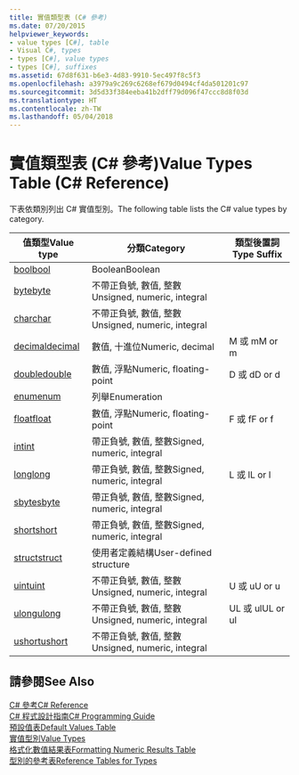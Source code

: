 ```yaml
---
title: 實值類型表 (C# 參考)
ms.date: 07/20/2015
helpviewer_keywords:
- value types [C#], table
- Visual C#, types
- types [C#], value types
- types [C#], suffixes
ms.assetid: 67d8f631-b6e3-4d83-9910-5ec497f8c5f3
ms.openlocfilehash: a3979a9c269c6268ef679d0494cf4da501201c97
ms.sourcegitcommit: 3d5d33f384eeba41b2dff79d096f47ccc8d8f03d
ms.translationtype: HT
ms.contentlocale: zh-TW
ms.lasthandoff: 05/04/2018
---
```

# <a name="value-types-table-c-reference"></a><span data-ttu-id="4bb26-102">實值類型表 (C# 參考)</span><span class="sxs-lookup"><span data-stu-id="4bb26-102">Value Types Table (C# Reference)</span></span>
<span data-ttu-id="4bb26-103">下表依類別列出 C# 實值型別。</span><span class="sxs-lookup"><span data-stu-id="4bb26-103">The following table lists the C# value types by category.</span></span>  
  
|<span data-ttu-id="4bb26-104">值類型</span><span class="sxs-lookup"><span data-stu-id="4bb26-104">Value type</span></span>|<span data-ttu-id="4bb26-105">分類</span><span class="sxs-lookup"><span data-stu-id="4bb26-105">Category</span></span>|<span data-ttu-id="4bb26-106">類型後置詞</span><span class="sxs-lookup"><span data-stu-id="4bb26-106">Type Suffix</span></span>|  
|----------------|--------------|-----------------|  
|[<span data-ttu-id="4bb26-107">bool</span><span class="sxs-lookup"><span data-stu-id="4bb26-107">bool</span></span>](../../../csharp/language-reference/keywords/bool.md)|<span data-ttu-id="4bb26-108">Boolean</span><span class="sxs-lookup"><span data-stu-id="4bb26-108">Boolean</span></span>||  
|[<span data-ttu-id="4bb26-109">byte</span><span class="sxs-lookup"><span data-stu-id="4bb26-109">byte</span></span>](../../../csharp/language-reference/keywords/byte.md)|<span data-ttu-id="4bb26-110">不帶正負號, 數值, 整數</span><span class="sxs-lookup"><span data-stu-id="4bb26-110">Unsigned, numeric, integral</span></span>||  
|[<span data-ttu-id="4bb26-111">char</span><span class="sxs-lookup"><span data-stu-id="4bb26-111">char</span></span>](../../../csharp/language-reference/keywords/char.md)|<span data-ttu-id="4bb26-112">不帶正負號, 數值, 整數</span><span class="sxs-lookup"><span data-stu-id="4bb26-112">Unsigned, numeric, integral</span></span>||  
|[<span data-ttu-id="4bb26-113">decimal</span><span class="sxs-lookup"><span data-stu-id="4bb26-113">decimal</span></span>](../../../csharp/language-reference/keywords/decimal.md)|<span data-ttu-id="4bb26-114">數值, 十進位</span><span class="sxs-lookup"><span data-stu-id="4bb26-114">Numeric, decimal</span></span>|<span data-ttu-id="4bb26-115">M 或 m</span><span class="sxs-lookup"><span data-stu-id="4bb26-115">M or m</span></span>|  
|[<span data-ttu-id="4bb26-116">double</span><span class="sxs-lookup"><span data-stu-id="4bb26-116">double</span></span>](../../../csharp/language-reference/keywords/double.md)|<span data-ttu-id="4bb26-117">數值, 浮點</span><span class="sxs-lookup"><span data-stu-id="4bb26-117">Numeric, floating-point</span></span>|<span data-ttu-id="4bb26-118">D 或 d</span><span class="sxs-lookup"><span data-stu-id="4bb26-118">D or d</span></span>|  
|[<span data-ttu-id="4bb26-119">enum</span><span class="sxs-lookup"><span data-stu-id="4bb26-119">enum</span></span>](../../../csharp/language-reference/keywords/enum.md)|<span data-ttu-id="4bb26-120">列舉</span><span class="sxs-lookup"><span data-stu-id="4bb26-120">Enumeration</span></span>||  
|[<span data-ttu-id="4bb26-121">float</span><span class="sxs-lookup"><span data-stu-id="4bb26-121">float</span></span>](../../../csharp/language-reference/keywords/float.md)|<span data-ttu-id="4bb26-122">數值, 浮點</span><span class="sxs-lookup"><span data-stu-id="4bb26-122">Numeric, floating-point</span></span>|<span data-ttu-id="4bb26-123">F 或 f</span><span class="sxs-lookup"><span data-stu-id="4bb26-123">F or f</span></span>|  
|[<span data-ttu-id="4bb26-124">int</span><span class="sxs-lookup"><span data-stu-id="4bb26-124">int</span></span>](../../../csharp/language-reference/keywords/int.md)|<span data-ttu-id="4bb26-125">帶正負號, 數值, 整數</span><span class="sxs-lookup"><span data-stu-id="4bb26-125">Signed, numeric, integral</span></span>||  
|[<span data-ttu-id="4bb26-126">long</span><span class="sxs-lookup"><span data-stu-id="4bb26-126">long</span></span>](../../../csharp/language-reference/keywords/long.md)|<span data-ttu-id="4bb26-127">帶正負號, 數值, 整數</span><span class="sxs-lookup"><span data-stu-id="4bb26-127">Signed, numeric, integral</span></span>|<span data-ttu-id="4bb26-128">L 或 l</span><span class="sxs-lookup"><span data-stu-id="4bb26-128">L or l</span></span>|  
|[<span data-ttu-id="4bb26-129">sbyte</span><span class="sxs-lookup"><span data-stu-id="4bb26-129">sbyte</span></span>](../../../csharp/language-reference/keywords/sbyte.md)|<span data-ttu-id="4bb26-130">帶正負號, 數值, 整數</span><span class="sxs-lookup"><span data-stu-id="4bb26-130">Signed, numeric, integral</span></span>||  
|[<span data-ttu-id="4bb26-131">short</span><span class="sxs-lookup"><span data-stu-id="4bb26-131">short</span></span>](../../../csharp/language-reference/keywords/short.md)|<span data-ttu-id="4bb26-132">帶正負號, 數值, 整數</span><span class="sxs-lookup"><span data-stu-id="4bb26-132">Signed, numeric, integral</span></span>||  
|[<span data-ttu-id="4bb26-133">struct</span><span class="sxs-lookup"><span data-stu-id="4bb26-133">struct</span></span>](../../../csharp/language-reference/keywords/struct.md)|<span data-ttu-id="4bb26-134">使用者定義結構</span><span class="sxs-lookup"><span data-stu-id="4bb26-134">User-defined structure</span></span>||  
|[<span data-ttu-id="4bb26-135">uint</span><span class="sxs-lookup"><span data-stu-id="4bb26-135">uint</span></span>](../../../csharp/language-reference/keywords/uint.md)|<span data-ttu-id="4bb26-136">不帶正負號, 數值, 整數</span><span class="sxs-lookup"><span data-stu-id="4bb26-136">Unsigned, numeric, integral</span></span>|<span data-ttu-id="4bb26-137">U 或 u</span><span class="sxs-lookup"><span data-stu-id="4bb26-137">U or u</span></span>|  
|[<span data-ttu-id="4bb26-138">ulong</span><span class="sxs-lookup"><span data-stu-id="4bb26-138">ulong</span></span>](../../../csharp/language-reference/keywords/ulong.md)|<span data-ttu-id="4bb26-139">不帶正負號, 數值, 整數</span><span class="sxs-lookup"><span data-stu-id="4bb26-139">Unsigned, numeric, integral</span></span>|<span data-ttu-id="4bb26-140">UL 或 ul</span><span class="sxs-lookup"><span data-stu-id="4bb26-140">UL or ul</span></span>|  
|[<span data-ttu-id="4bb26-141">ushort</span><span class="sxs-lookup"><span data-stu-id="4bb26-141">ushort</span></span>](../../../csharp/language-reference/keywords/ushort.md)|<span data-ttu-id="4bb26-142">不帶正負號, 數值, 整數</span><span class="sxs-lookup"><span data-stu-id="4bb26-142">Unsigned, numeric, integral</span></span>||  
  
## <a name="see-also"></a><span data-ttu-id="4bb26-143">請參閱</span><span class="sxs-lookup"><span data-stu-id="4bb26-143">See Also</span></span>  
 [<span data-ttu-id="4bb26-144">C# 參考</span><span class="sxs-lookup"><span data-stu-id="4bb26-144">C# Reference</span></span>](../../../csharp/language-reference/index.md)  
 [<span data-ttu-id="4bb26-145">C# 程式設計指南</span><span class="sxs-lookup"><span data-stu-id="4bb26-145">C# Programming Guide</span></span>](../../../csharp/programming-guide/index.md)  
 [<span data-ttu-id="4bb26-146">預設值表</span><span class="sxs-lookup"><span data-stu-id="4bb26-146">Default Values Table</span></span>](../../../csharp/language-reference/keywords/default-values-table.md)  
 [<span data-ttu-id="4bb26-147">實值型別</span><span class="sxs-lookup"><span data-stu-id="4bb26-147">Value Types</span></span>](../../../csharp/language-reference/keywords/value-types.md)  
 [<span data-ttu-id="4bb26-148">格式化數值結果表</span><span class="sxs-lookup"><span data-stu-id="4bb26-148">Formatting Numeric Results Table</span></span>](../../../csharp/language-reference/keywords/formatting-numeric-results-table.md)  
 [<span data-ttu-id="4bb26-149">型別的參考表</span><span class="sxs-lookup"><span data-stu-id="4bb26-149">Reference Tables for Types</span></span>](../../../csharp/language-reference/keywords/reference-tables-for-types.md)
